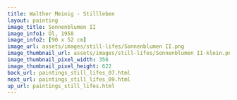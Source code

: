 ```yaml
---
title: Walther Meinig - Stillleben
layout: painting
image_title: Sonnenblumen II
image_info1: Öl, 1958
image_info2: [90 x 52 cm]
image_url: assets/images/still-lifes/Sonnenblumen II.png
image_thumbnail_url: assets/images/still-lifes/Sonnenblumen II-klein.png
image_thumbnail_pixel_width: 356
image_thumbnail_pixel_height: 622
back_url: paintings_still_lifes_07.html
next_url: paintings_still_lifes_09.html
up_url: paintings_still_lifes.html
---
```

